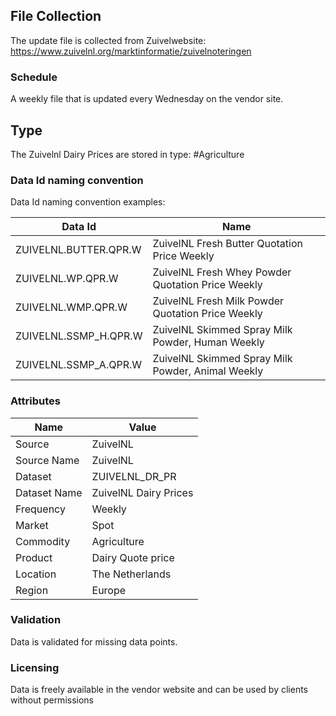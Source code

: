 ## File Collection

The update file is collected from Zuivelwebsite: https://www.zuivelnl.org/marktinformatie/zuivelnoteringen

### Schedule

A weekly file that is updated every Wednesday on the vendor site.

## Type

The Zuivelnl Dairy Prices are stored in type: #Agriculture

### Data Id naming convention

Data Id naming convention examples:

|**Data Id**|**Name**|
|-|-|
|ZUIVELNL.BUTTER.QPR.W|ZuivelNL Fresh Butter Quotation Price Weekly|
|ZUIVELNL.WP.QPR.W|ZuivelNL Fresh Whey Powder Quotation Price Weekly|
|ZUIVELNL.WMP.QPR.W|ZuivelNL Fresh Milk Powder Quotation Price Weekly|
|ZUIVELNL.SSMP_H.QPR.W|ZuivelNL Skimmed Spray Milk Powder, Human Weekly|
|ZUIVELNL.SSMP_A.QPR.W|ZuivelNL Skimmed Spray Milk Powder, Animal Weekly|

### Attributes

|Name|Value|
|-|-|
|Source|ZuivelNL|
|Source Name|ZuivelNL|
|Dataset|ZUIVELNL_DR_PR|
|Dataset Name|ZuivelNL Dairy Prices|
|Frequency|Weekly|
|Market|Spot|
|Commodity|Agriculture|
|Product|Dairy Quote price|
|Location|The Netherlands|
|Region|Europe|

### Validation

Data is validated for missing data points.

### Licensing

Data is freely available in the vendor website and can be used by clients without permissions
